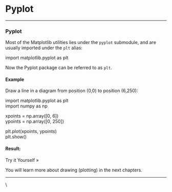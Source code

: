 # Pyplot

***

### Pyplot

Most of the Matplotlib utilities lies under the `pyplot` submodule, and are usually imported under the `plt` alias:

import matplotlib.pyplot as plt

Now the Pyplot package can be referred to as `plt`.

#### Example

Draw a line in a diagram from position (0,0) to position (6,250):

import matplotlib.pyplot as plt\
import numpy as np

xpoints = np.array(\[0, 6])\
ypoints = np.array(\[0, 250])

plt.plot(xpoints, ypoints)\
plt.show()

#### Result:

Try it Yourself »

You will learn more about drawing (plotting) in the next chapters.

***

\
